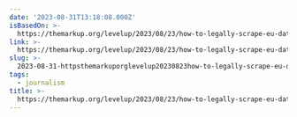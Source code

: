 ```yaml
---
date: '2023-08-31T13:18:08.000Z'
isBasedOn: >-
  https://themarkup.org/levelup/2023/08/23/how-to-legally-scrape-eu-data-for-investigations
link: >-
  https://themarkup.org/levelup/2023/08/23/how-to-legally-scrape-eu-data-for-investigations
slug: >-
  2023-08-31-httpsthemarkuporglevelup20230823how-to-legally-scrape-eu-data-for-investigations
tags:
  - journalism
title: >-
  https://themarkup.org/levelup/2023/08/23/how-to-legally-scrape-eu-data-for-investigations
---
```


